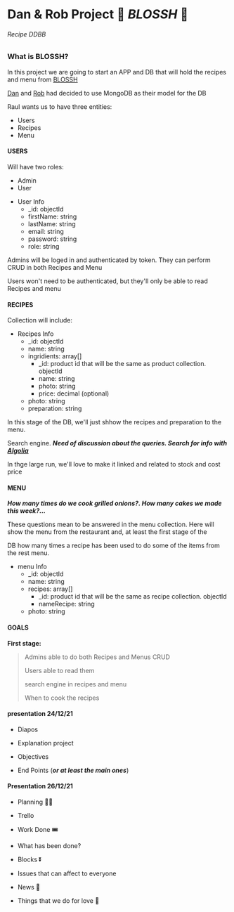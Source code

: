 # Dan & Rob Project 🍔 ***BLOSSH*** 🍔

###### Recipe DDBB

### What is BLOSSH?

In this project we are going to start an APP and DB that will hold the recipes and menu from [BLOSSH](https://www.blossh.com/)

[Dan](https://github.com/dan-dm) and [Rob](https://github.com/naranjito72) had decided to use MongoDB as their model for the DB

Raul wants us to have three entities:

  * Users 
  * Recipes
  * Menu

#### USERS 

Will have two roles: 

  * Admin
  * User

<ul>
  <li>User Info
    <ul>
      <li>_id: objectId</li>
      <li>firstName: string</li>
      <li>lastName: string</li>
      <li>email: string</li>
      <li>password: string</li>
      <li>role: string</li>
    </ul>
  </li>
</ul> 

Admins will be loged in and authenticated by token. They can perform CRUD in both Recipes and Menu

Users won't need to be authenticated, but they'll only be able to read Recipes and menu

#### RECIPES

Collection will include:

<ul>
  <li>Recipes Info
    <ul>
      <li>_id: objectId</li>
      <li>name: string</li>
      <li>ingridients: array[]
        <ul>
          <li>_id: product id that will be the same as product collection. objectId</li>
          <li>name: string</li>
          <li>photo: string</li>
          <li>price: decimal (optional)</li>
        </ul>  
      </li>
      <li>photo: string</li>
      <li>preparation: string</li>
    </ul>
  </li>
</ul> 

In this stage of the DB, we'll just shhow the recipes and preparation to the menu. 

Search engine. ___Need of discussion about the queries. Search for info with [*Algolia*](https://www.algolia.com)___

In thge large run, we'll love to make it linked and related to stock and cost price

#### MENU

***How many times do we cook grilled onions?. How many cakes we made this week?...*** 

These questions mean to be answered in the menu collection. Here will show the menu from the restaurant and, at least the first stage of the 

DB how many times a recipe has been used to do some of the items from the rest menu.

<ul>
  <li>menu Info
    <ul>
      <li>_id: objectId</li>
      <li>name: string</li>
      <li>recipes: array[]
        <ul>
          <li>_id: product id that will be the same as recipe collection. objectId</li>
          <li>nameRecipe: string</li>
        </ul>  
      </li>
      <li>photo: string</li>
    </ul>
  </li>
</ul> 

#### GOALS

**First stage:**

> Admins able to do both Recipes and Menus CRUD
>
> Users able to read them
>
> search engine in recipes and menu
>
> When to cook the recipes

#### presentation 24/12/21

 * Diapos

 * Explanation project

 * Objectives

 * End Points (___or at least the main ones___)

#### Presentation 26/12/21

 * Planning 🚴‍♂️
  - Trello

 * Work Done 🎟️
  - What has been done?
  
 * Blocks ⏬
  - Issues that can affect to everyone
  
 * News 📰
  - Things that we do for love 🤎
